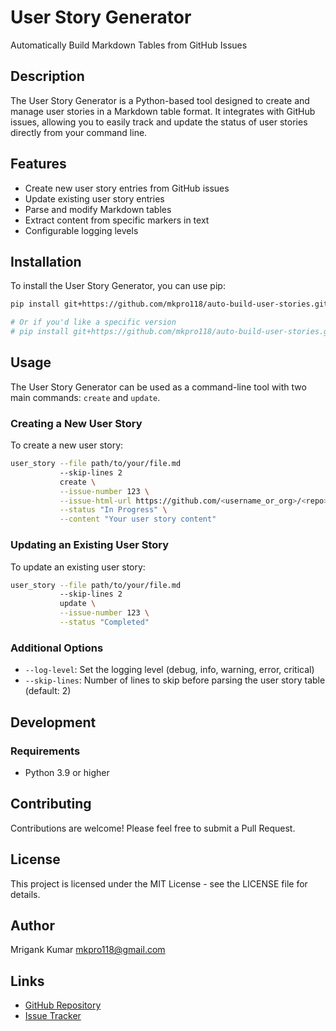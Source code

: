 # User Story Generator

Automatically Build Markdown Tables from GitHub Issues

## Description

The User Story Generator is a Python-based tool designed to create and manage
user stories in a Markdown table format. It integrates with GitHub issues,
allowing you to easily track and update the status of user stories directly from
your command line.

## Features

- Create new user story entries from GitHub issues
- Update existing user story entries
- Parse and modify Markdown tables
- Extract content from specific markers in text
- Configurable logging levels

## Installation

To install the User Story Generator, you can use pip:

```bash
pip install git+https://github.com/mkpro118/auto-build-user-stories.git

# Or if you'd like a specific version
# pip install git+https://github.com/mkpro118/auto-build-user-stories.git@v1.0.0
```

## Usage

The User Story Generator can be used as a command-line tool with two main commands: `create` and `update`.

### Creating a New User Story

To create a new user story:

```bash
user_story --file path/to/your/file.md
           --skip-lines 2
           create \
           --issue-number 123 \
           --issue-html-url https://github.com/<username_or_org>/<repo>/issues/123 \
           --status "In Progress" \
           --content "Your user story content"
```

### Updating an Existing User Story

To update an existing user story:

```bash
user_story --file path/to/your/file.md
           --skip-lines 2
           update \
           --issue-number 123 \
           --status "Completed"
```

### Additional Options

- `--log-level`: Set the logging level (debug, info, warning, error, critical)
- `--skip-lines`: Number of lines to skip before parsing the user story table (default: 2)

## Development

### Requirements

- Python 3.9 or higher

## Contributing

Contributions are welcome! Please feel free to submit a Pull Request.

## License

This project is licensed under the MIT License - see the LICENSE file for details.

## Author

Mrigank Kumar [mkpro118@gmail.com](mailto:mkpro118@gmail.com)

## Links

- [GitHub Repository](https://github.com/mkpro118/auto-build-user-stories.git)
- [Issue Tracker](https://github.com/mkpro118/auto-build-user-stories/issues)
